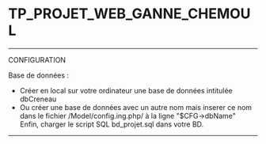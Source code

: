 # TP_PROJET_WEB_GANNE_CHEMOUL

------------------------------------
CONFIGURATION

Base de données :
- Créer en local sur votre ordinateur une base de données intitulée dbCreneau
- Ou créer une base de données avec un autre nom mais inserer ce nom dans le fichier /Model/config.ing.php/ à la ligne "$CFG->dbName"  
Enfin, charger le script SQL bd_projet.sql dans votre BD.

------------------------------------
